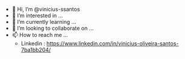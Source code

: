 - 👋 Hi, I’m @vinicius-ssantos
- 👀 I’m interested in ...
- 🌱 I’m currently learning ...
- 💞️ I’m looking to collaborate on ...
- 📫 How to reach me ...
  - Linkedin : <https://www.linkedin.com/in/vinicius-oliveira-santos-7ba1bb204/>

<!---
vinicius-ssantos/vinicius-ssantos is a ✨ special ✨ repository because its `README.md` (this file) appears on your GitHub profile.
You can click the Preview link to take a look at your changes.
--->
